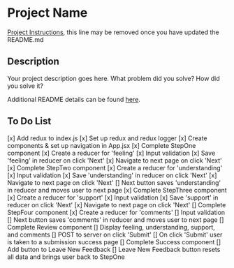 # Project Name

[Project Instructions](./INSTRUCTIONS.md), this line may be removed once you have updated the README.md

## Description

Your project description goes here. What problem did you solve? How did you solve it?

Additional README details can be found [here](https://github.com/PrimeAcademy/readme-template/blob/master/README.md).


## To Do List

[x] Add redux to index.js
[x] Set up redux and redux logger
[x] Create components & set up navigation in App.jsx
[x] Complete StepOne component
    [x] Create a reducer for 'feeling'
    [x] Input validation
    [x] Save 'feeling' in reducer on click 'Next'
    [x] Navigate to next page on click 'Next'
[x] Complete StepTwo component
    [x] Create a reducer for 'understanding'
    [x] Input validation
    [x] Save 'understanding' in reducer on click 'Next'
    [x] Navigate to next page on click 'Next'
    [] Next button saves 'understanding' in reducer and moves user to next page
[x] Complete StepThree component
    [x] Create a reducer for 'support'
    [x] Input validation
    [x] Save 'support' in reducer on click 'Next'
    [x] Navigate to next page on click 'Next'
[] Complete StepFour component
    [x] Create a reducer for 'comments'
    [] Input validation
    [] Next button saves 'comments' in reducer and moves user to next page
[] Complete Review component
    [] Display feeling, understanding, support, and comments
    [] POST to server on click 'Submit'
    [] On click 'Submit' user is taken to a submission success page
[] Complete Success component
    [] Add button to Leave New Feedback
    [] Leave New Feedback button resets all data and brings user back to StepOne